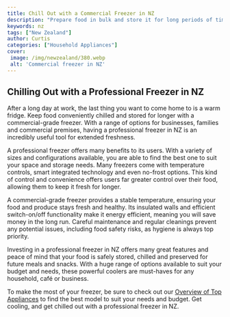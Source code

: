 ```yaml
---
title: Chill Out with a Commercial Freezer in NZ
description: "Prepare food in bulk and store it for long periods of time with NZs leading commercial freezers Take advantage of our great offers and relax knowing that your food is safe and secure Get the perfect freezer for your business today"
keywords: nz
tags: ["New Zealand"]
author: Curtis
categories: ["Household Appliances"]
cover: 
 image: /img/newzealand/380.webp
 alt: 'Commercial freezer in NZ'
---
```

## Chilling Out with a Professional Freezer in NZ

After a long day at work, the last thing you want to come home to is a warm fridge. Keep food conveniently chilled and stored for longer with a commercial-grade freezer. With a range of options for businesses, families and commercial premises, having a professional freezer in NZ is an incredibly useful tool for extended freshness.

A professional freezer offers many benefits to its users. With a variety of sizes and configurations available, you are able to find the best one to suit your space and storage needs. Many freezers come with temperature controls, smart integrated technology and even no-frost options. This kind of control and convenience offers users far greater control over their food, allowing them to keep it fresh for longer.

A commercial-grade freezer provides a stable temperature, ensuring your food and produce stays fresh and healthy. Its insulated walls and efficient switch-on/off functionality make it energy efficient, meaning you will save money in the long run. Careful maintenance and regular cleanings prevent any potential issues, including food safety risks, as hygiene is always top priority.

Investing in a professional freezer in NZ offers many great features and peace of mind that your food is safely stored, chilled and preserved for future meals and snacks. With a huge range of options available to suit your budget and needs, these powerful coolers are must-haves for any household, café or business.

To make the most of your freezer, be sure to check out our [Overview of Top Appliances](./pages/appliance-overview) to find the best model to suit your needs and budget. Get cooling, and get chilled out with a professional freezer in NZ.
